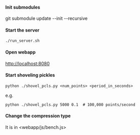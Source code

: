 #### Init submodules

git submodule update --init --recursive

#### Start the server

`./run_server.sh`

#### Open webapp

<http://localhost:8080>

#### Start shoveling pickles

`python ./shovel_pcls.py <num_points> <period_in_seconds>`

e.g.

`python ./shovel_pcls.py 5000 0.1  # 100,000 points/second`

#### Change the compression type

It is in <webapp/js/bench.js>

